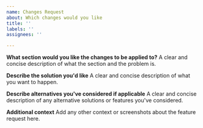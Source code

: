 ```yaml
---
name: Changes Request
about: Which changes would you like
title: ''
labels: ''
assignees: ''

---
```


**What section would you like the changes to be applied to?**
A clear and concise description of what the section and the problem is.

**Describe the solution you'd like**
A clear and concise description of what you want to happen.

**Describe alternatives you've considered if applicable**
A clear and concise description of any alternative solutions or features you've considered.

**Additional context**
Add any other context or screenshots about the feature request here.
